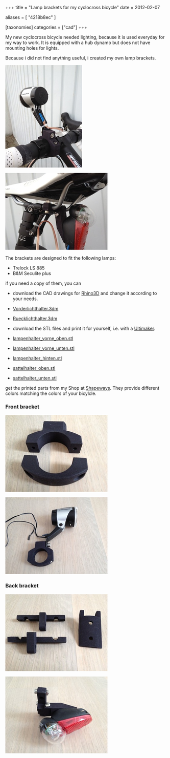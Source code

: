 +++
title = "Lamp brackets for my cyclocross bicycle"
date = 2012-02-07

aliases = [
  "4218b8ec"
]

[taxonomies]
categories = ["cad"]
+++

My new cyclocross bicycle needed lighting, because it is used everyday for my way to work.
It is equipped with a hub dynamo but does not have mounting holes for lights.

Because i did not find anything useful, i created my own lamp brackets.

<!-- more -->

![Front bracket mouted](front_bracket_mounted1.jpg)

![Back bracket mouted](back_bracket_mounted1.jpg)

The brackets are designed to fit the following lamps:

* Trelock LS 885
* B&M Seculite plus

if you need a copy of them, you can

* download the CAD drawings for [Rhino3D](https://www.rhino3d.com) and change it according to your needs.
* [Vorderlichthalter.3dm](Vorderlichthalter.3dm)
* [Ruecklichthalter.3dm](Ruecklichthalter.3dm)

* download the STL files and print it for yourself, i.e. with a [Ultimaker](https://www.ultimaker.com).
* [lampenhalter_vorne_oben.stl](lampenhalter_vorne_oben.stl)
* [lampenhalter_vorne_unten.stl](lampenhalter_vorne_unten.stl)
* [lampenhalter_hinten.stl](lampenhalter_hinten.stl)
* [sattelhalter_oben.stl](sattelhalter_oben.stl)
* [sattelhalter_unten.stl](sattelhalter_unten.stl)

get the printed parts from my Shop at
[Shapeways](http://www.shapeways.com/shops/uwearzt?section=3061).
They provide different colors matching the colors of your bicylcle.

### Front bracket

![Front bracket](front_bracket1.jpg)

![Front bracket assembled](front_bracket_assembled1.jpg)

### Back bracket

![Back bracket](back_bracket1.jpg)

![Back bracket assembled](back_bracket_assembled1.jpg)

